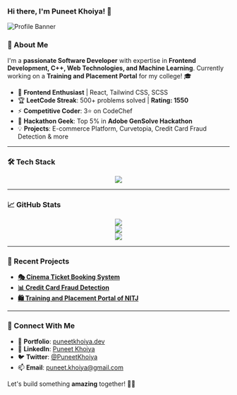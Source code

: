 ### Hi there, I'm Puneet Khoiya! 🚀

![Profile Banner](https://source.unsplash.com/1600x400/?technology,coding)

### 🌟 About Me
I'm a **passionate Software Developer** with expertise in **Frontend Development, C++, Web Technologies, and Machine Learning**. Currently working on a **Training and Placement Portal** for my college! 🎓

- 🎯 **Frontend Enthusiast** | React, Tailwind CSS, SCSS
- 🏆 **LeetCode Streak**: 500+ problems solved | **Rating: 1550**
- ⚡ **Competitive Coder**: 3⭐ on CodeChef
- 🎨 **Hackathon Geek**: Top 5% in **Adobe GenSolve Hackathon**
- 💡 **Projects**: E-commerce Platform, Curvetopia, Credit Card Fraud Detection & more

---

### 🛠️ Tech Stack
<div align="center">
  <img src="https://skillicons.dev/icons?i=react,tailwind,scss,html,css,js,cpp,python,firebase,mysql,mongodb,express,github,flask" />
</div>

---

### 📈 GitHub Stats
<div align="center">
  <img src="https://github-readme-streak-stats.herokuapp.com/?user=Puneet-Khoiya30&theme=radical&hide_border=true" />
  <br>
  <img src="https://github-readme-stats.vercel.app/api?username=Puneet-Khoiya30&show_icons=true&theme=radical&hide_border=true" />
  <br>
  <img src="https://github-readme-stats.vercel.app/api/top-langs/?username=Puneet-Khoiya30&layout=compact&theme=radical&hide_border=true" />
</div>

---

### 🚀 Recent Projects
- **[🎭 Cinema Ticket Booking System](https://github.com/Puneet-Khoiya30/Online-Cinema-Ticket-Booking-System-)**
- **[📊 Credit Card Fraud Detection](https://github.com/Puneet-Khoiya30/creditcard_fraud_detection)**
- **[🛍️ Training and Placement Portal of NITJ](https://github.com/Puneet-Khoiya30/TPO-NITJ)**

---

### 💬 Connect With Me
- 🔗 **Portfolio**: [puneetkhoiya.dev](https://puneetkhoiya.dev)
- 💼 **LinkedIn**: [Puneet Khoiya](https://www.linkedin.com/in/puneet-khoiya-bnl8)
- 🐦 **Twitter**: [@PuneetKhoiya](https://x.com/khoiya_puneet30)
- 📫 **Email**: [puneet.khoiya@gmail.com](mailto:khoiyapuneet30@gmail.com)

Let's build something **amazing** together! 🚀✨
